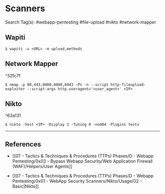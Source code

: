 # Scanners

Search Tag(s): #webapp-pentesting #file-upload #nikto #network-mapper

## Wapiti

```
$ wapiti -u <URL> -m upload,methods
```

## Network Mapper

^32fc7f

```
$ nmap -p 80,443,8000,8080,8443 -Pn -n --script http-fileupload-exploiter --script-args http.useragent='<user_agent>' <IP>
```

## Nikto

^63a131

```
$ nikto -host <IP> -Display 3 -Tuning 0 -no404 -Plugins tests
```

---
## References

- [[07 - Tactics & Techniques & Procedures (TTPs) Phases/D - Webapp Pentesting/0x03 - Bypass Webapp Security/Web Application Firewall (WAF)/Helpers/User Agents]]

- [[07 - Tactics & Techniques & Procedures (TTPs) Phases/D - Webapp Pentesting/0x01 - WebApp Security Scanners/Nikto/Usage/02 - Basic|Nikto]]